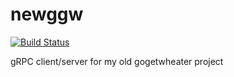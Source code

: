 # newggw 
[![Build Status](https://travis-ci.org/Flukas88/newggw.svg?branch=master)](https://travis-ci.org/Flukas88/newggw)

gRPC client/server for my old gogetwheater project
